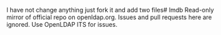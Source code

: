 I have not change anything just fork it and add two files# lmdb
Read-only mirror of official repo on openldap.org. Issues and pull requests here are ignored. Use OpenLDAP ITS for issues.

